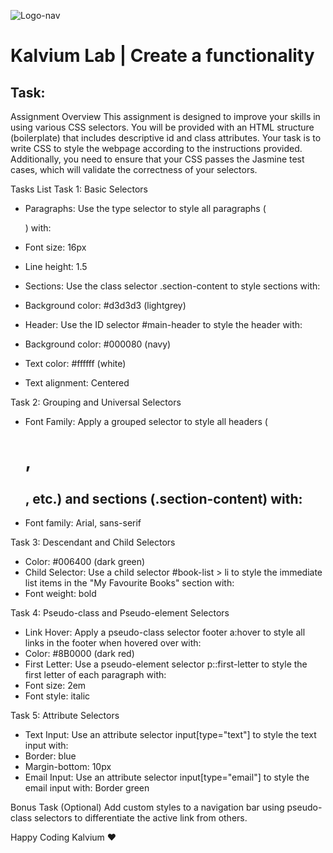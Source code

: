 ![Logo-nav](https://s3.ap-south-1.amazonaws.com/kalvi-education.github.io/front-end-web-development/Kalvium-Logo.png)

# Kalvium Lab | Create a functionality

## Task:
Assignment Overview
This assignment is designed to improve your skills in using various CSS selectors. You will be provided with an HTML structure (boilerplate) that includes descriptive id and class attributes. Your task is to write CSS to style the webpage according to the instructions provided. Additionally, you need to ensure that your CSS passes the Jasmine test cases, which will validate the correctness of your selectors.



Tasks List
Task 1: Basic Selectors
- Paragraphs: Use the type selector to style all paragraphs (<p>) with:
- Font size: 16px
- Line height: 1.5

- Sections: Use the class selector .section-content to style sections with:
- Background color: #d3d3d3 (lightgrey)

- Header: Use the ID selector #main-header to style the header with:
- Background color: #000080 (navy)
- Text color: #ffffff (white)
- Text alignment: Centered


Task 2: Grouping and Universal Selectors
- Font Family: Apply a grouped selector to style all headers (<h1>, <h2>, etc.) and sections (.section-content) with:
- Font family: Arial, sans-serif


Task 3: Descendant and Child Selectors
- Color: #006400 (dark green)
- Child Selector: Use a child selector #book-list > li to style the immediate list items in the "My Favourite Books" section with:
- Font weight: bold

Task 4: Pseudo-class and Pseudo-element Selectors
- Link Hover: Apply a pseudo-class selector footer a:hover to style all links in the footer when hovered over with:
- Color: #8B0000 (dark red)
- First Letter: Use a pseudo-element selector p::first-letter to style the first letter of each paragraph with:
- Font size: 2em
- Font style: italic

Task 5: Attribute Selectors
- Text Input: Use an attribute selector input[type="text"] to style the text input with:
- Border: blue
- Margin-bottom: 10px
- Email Input: Use an attribute selector input[type="email"] to style the email input with:
Border  green


Bonus Task (Optional)
Add custom styles to a navigation bar using pseudo-class selectors to differentiate the active link from others.

Happy Coding Kalvium ❤️